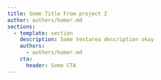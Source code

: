 ```yaml
---
title: Some Title From project 2
author: authors/homer.md
sections:
  - template: section
    description: Some textarea description okay
    authors:
      - authors/homer.md
    cta:
      header: Some CTA
---
```

